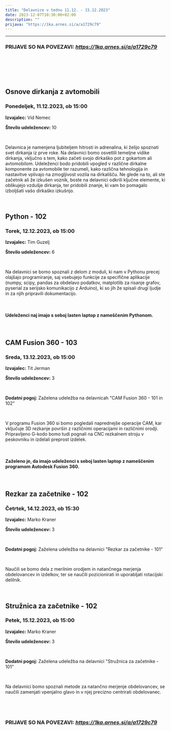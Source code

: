 ```yaml
---
title: "Delavnice v tednu 11.12. - 15.12.2023"
date: 2023-12-07T10:30:00+02:00
description: ""
prijava: "https://1ka.arnes.si/a/a1729c79"
---
```



---
### PRIJAVE SO NA POVEZAVI: _https://1ka.arnes.si/a/a1729c79_
&nbsp;
---
&nbsp;

## Osnove dirkanja z avtomobili
### Ponedeljek, 11.12.2023, ob 15:00


**Izvajalec:** Vid Nemec

**Število udeležencev:** 10

&nbsp;

Delavnica je namenjena ljubiteljem hitrosti in adrenalina, ki želijo spoznati svet dirkanja iz prve roke. Na delavnici bomo osvetlili temeljne vidike dirkanja, vključno s tem, kako začeti svojo dirkaško pot z gokartom ali avtomobilom. Udeleženci bodo pridobili vpogled v različne dirkalne komponente za avtomobile ter razumeli, kako različna tehnologija in nastavitve vplivajo na zmogljivost vozila na dirkališču. Ne glede na to, ali ste začetnik ali že izkušen voznik, boste na delavnici odkrili ključne elemente, ki oblikujejo vzdušje dirkanja, ter pridobili znanje, ki vam bo pomagalo izboljšati vašo dirkaško izkušnjo.


&nbsp;
&nbsp;
&nbsp;
&nbsp;

## Python - 102
### Torek, 12.12.2023, ob 15:00


**Izvajalec:** Tim Guzelj

**Število udeležencev:** 6

&nbsp;

Na delavnici se bomo spoznali z delom z moduli, ki nam v Pythonu precej olajšajo programiranje, saj vsebujejo funkcije za specifične aplikacije (numpy, scipy, pandas za obdelavo podatkov, matplotlib za risanje grafov, pyserial za serijsko komunikacijo z Arduino), ki so jih že spisali drugi ljudje in za njih pripravili dokumentacijo.

&nbsp;

#### Udeleženci naj imajo s seboj lasten laptop z nameščenim Pythonom.

&nbsp;
&nbsp;
&nbsp;
&nbsp;
## CAM Fusion 360 - 103
### Sreda, 13.12.2023, ob 15:00


**Izvajalec:** Tit Jerman

**Število udeležencev:** 3

&nbsp;

**Dodatni pogoj:** Zaželena udeležba na delavnicah "CAM Fusion 360 - 101 in 102"

&nbsp;

V programu Fusion 360 si bomo pogledali naprednejše operacije CAM, kar vključuje 3D rezkanje površin z različnimi operacijami in različnimi orodji. Pripravljeno G-kodo bomo tudi pognali na CNC rezkalnem stroju v peskovniku in izdelali preprost izdelek.

&nbsp;

#### Zaželeno je, da imajo udeleženci s seboj lasten laptop z nameščenim programom Autodesk Fusion 360.

&nbsp;
&nbsp;

## Rezkar za začetnike - 102
### Četrtek, 14.12.2023, ob 15:30


**Izvajalec:** Marko Kraner

**Število udeležencev:** 3

&nbsp;

**Dodatni pogoj:** Zaželena udeležba na delavnici "Rezkar za začetnike - 101"

&nbsp;

Naučili se bomo dela z merilnim orodjem in natančnega merjenja obdelovancev in izdelkov, ter se naučili pozicionirati in uporabljati rotacijski delilnik.

&nbsp;
&nbsp;

## Stružnica za začetnike - 102
### Petek, 15.12.2023, ob 15:00


**Izvajalec:** Marko Kraner     

**Število udeležencev:** 3

&nbsp;

**Dodatni pogoj:** Zaželena udeležba na delavnici "Stružnica za začetnike - 101"

&nbsp;

Na delavnici bomo spoznali metode za natančno merjenje obdelovancev, se naučili zamenjati vpenjalno glavo in v njej precizno centrirati obdelovanec.

&nbsp;
&nbsp;
&nbsp;
&nbsp;
---
### PRIJAVE SO NA POVEZAVI: _https://1ka.arnes.si/a/a1729c79_